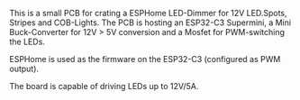 This is a small PCB for crating a ESPHome LED-Dimmer for 12V LED.Spots, Stripes and COB-Lights.
The PCB is hosting an ESP32-C3 Supermini, a Mini Buck-Converter for 12V > 5V conversion and a Mosfet for PWM-switching the LEDs. 

ESPHome is used as the firmware on the ESP32-C3 (configured as PWM output).

The board is capable of driving LEDs up to 12V/5A.
